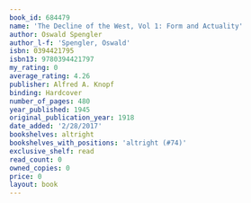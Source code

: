 ```yaml
---
book_id: 684479
name: 'The Decline of the West, Vol 1: Form and Actuality'
author: Oswald Spengler
author_l-f: 'Spengler, Oswald'
isbn: 0394421795
isbn13: 9780394421797
my_rating: 0
average_rating: 4.26
publisher: Alfred A. Knopf
binding: Hardcover
number_of_pages: 480
year_published: 1945
original_publication_year: 1918
date_added: '2/28/2017'
bookshelves: altright
bookshelves_with_positions: 'altright (#74)'
exclusive_shelf: read
read_count: 0
owned_copies: 0
price: 0
layout: book
---
```

